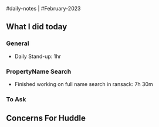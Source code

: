 #daily-notes | #February-2023

## What I did today


### General

- Daily Stand-up: 1hr

### PropertyName Search
- Finished working on full name search in ransack: 7h 30m


### To Ask


## Concerns For Huddle

